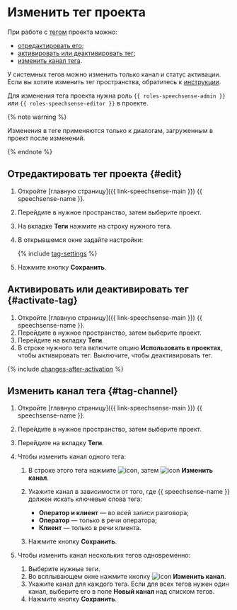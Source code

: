 # Изменить тег проекта

При работе с [тегом](../../../concepts/tags.md) проекта можно:

* [отредактировать его](#edit);
* [активировать или деактивировать тег](#activate-tag);
* [изменить канал тега](#tag-channel).

У системных тегов можно изменить только канал и статус активации. Если вы хотите изменить тег пространства, обратитесь к [инструкции](../../space/tag/change.md).

Для изменения тега проекта нужна роль `{{ roles-speechsense-admin }}` или `{{ roles-speechsense-editor }}` в проекте.

{% note warning %}

Изменения в теге применяются только к диалогам, загруженным в проект после изменений.

{% endnote %}

## Отредактировать тег проекта {#edit}

1. Откройте [главную страницу]({{ link-speechsense-main }}) {{ speechsense-name }}.
1. Перейдите в нужное пространство, затем выберите проект.
1. На вкладке **Теги** нажмите на строку нужного тега.
1. В открывшемся окне задайте настройки:

   {% include [tag-settings](../../../../_includes/speechsense/tag/tag-settings.md) %}

1. Нажмите кнопку **Сохранить**.

## Активировать или деактивировать тег {#activate-tag}

1. Откройте [главную страницу]({{ link-speechsense-main }}) {{ speechsense-name }}.
1. Перейдите в нужное пространство, затем выберите проект.
1. Перейдите на вкладку **Теги**.
1. В строке нужного тега включите опцию **Использовать в проектах**, чтобы активировать тег. Выключите, чтобы деактивировать тег.

{% include [changes-after-activation](../../../../_includes/speechsense/tag/changes-after-activation.md) %}

## Изменить канал тега {#tag-channel}

1. Откройте [главную страницу]({{ link-speechsense-main }}) {{ speechsense-name }}.
1. Перейдите в нужное пространство, затем выберите проект.
1. Перейдите на вкладку **Теги**.
1. Чтобы изменить канал одного тега:

   1. В строке этого тега нажмите ![icon](../../../../_assets/console-icons/ellipsis.svg), затем ![icon](../../../../_assets/console-icons/arrow-right-arrow-left.svg) **Изменить канал**.
   1. Укажите канал в зависимости от того, где {{ speechsense-name }} должен искать ключевые слова тега:

      * **Оператор и клиент** — во всей записи разговора;
      * **Оператор** — только в речи оператора;
      * **Клиент** — только в речи клиента.

   1. Нажмите кнопку **Сохранить**.

1. Чтобы изменить канал нескольких тегов одновременно:

   1. Выберите нужные теги.
   1. Во всплывающем окне нажмите кнопку ![icon](../../../../_assets/console-icons/arrow-right-arrow-left.svg) **Изменить канал**.
   1. Укажите канал для каждого тега. Если для всех тегов нужен один канал, выберите его в поле **Новый канал** над списком тегов.
   1. Нажмите кнопку **Сохранить**.

